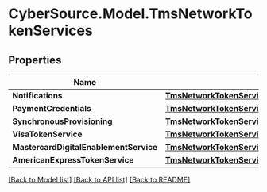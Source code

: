 # CyberSource.Model.TmsNetworkTokenServices
## Properties

Name | Type | Description | Notes
------------ | ------------- | ------------- | -------------
**Notifications** | [**TmsNetworkTokenServicesNotifications**](TmsNetworkTokenServicesNotifications.md) |  | [optional] 
**PaymentCredentials** | [**TmsNetworkTokenServicesPaymentCredentials**](TmsNetworkTokenServicesPaymentCredentials.md) |  | [optional] 
**SynchronousProvisioning** | [**TmsNetworkTokenServicesSynchronousProvisioning**](TmsNetworkTokenServicesSynchronousProvisioning.md) |  | [optional] 
**VisaTokenService** | [**TmsNetworkTokenServicesVisaTokenService**](TmsNetworkTokenServicesVisaTokenService.md) |  | [optional] 
**MastercardDigitalEnablementService** | [**TmsNetworkTokenServicesMastercardDigitalEnablementService**](TmsNetworkTokenServicesMastercardDigitalEnablementService.md) |  | [optional] 
**AmericanExpressTokenService** | [**TmsNetworkTokenServicesAmericanExpressTokenService**](TmsNetworkTokenServicesAmericanExpressTokenService.md) |  | [optional] 

[[Back to Model list]](../README.md#documentation-for-models) [[Back to API list]](../README.md#documentation-for-api-endpoints) [[Back to README]](../README.md)

